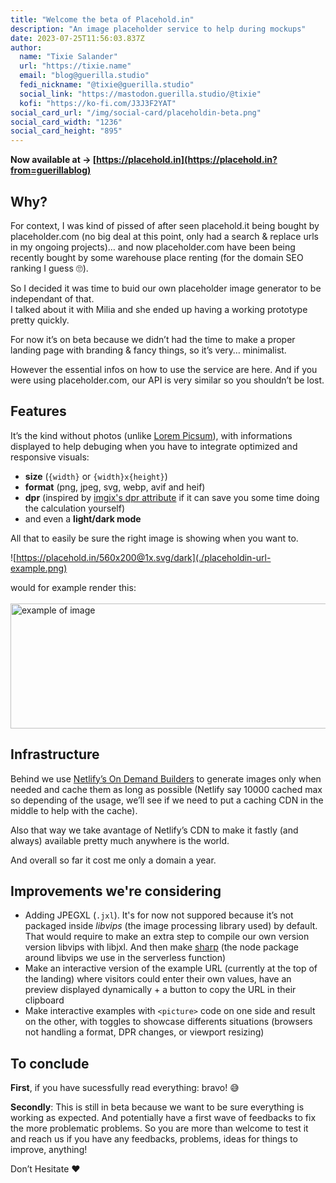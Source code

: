 ```yaml
---
title: "Welcome the beta of Placehold.in"
description: "An image placeholder service to help during mockups"
date: 2023-07-25T11:56:03.837Z
author:
  name: "Tixie Salander"
  url: "https://tixie.name"
  email: "blog@guerilla.studio"
  fedi_nickname: "@tixie@guerilla.studio"
  social_link: "https://mastodon.guerilla.studio/@tixie"
  kofi: "https://ko-fi.com/J3J3F2YAT"
social_card_url: "/img/social-card/placeholdin-beta.png"
social_card_width: "1236"
social_card_height: "895"
---
```


**Now available at <span aria-hidden="true">→</span>&nbsp;[https://placehold.in](https://placehold.in?from=guerillablog)**

## Why?

For context, I was kind of pissed of after seen placehold.it being bought by placeholder.com (no big deal at this point, only had a search & replace urls in my ongoing projects)… and now placeholder.com have been being recently bought by some warehouse place renting (for the domain SEO ranking I guess 🙄).

So I decided it was time to buid our own placeholder image generator to be independant of that.\
I talked about it with Milia and she ended up having a working prototype pretty quickly.

For now it’s on beta because we didn’t had the time to make a proper landing page with branding & fancy things, so it’s very… minimalist.

However the essential infos on how to use the service are here. And if you were using placeholder.com, our API is very similar so you shouldn’t be lost.

## Features

It’s the kind without photos (unlike [Lorem Picsum](https://picsum.photos/)), with informations displayed to help debuging when you have to integrate optimized and responsive visuals:
- **size** (`{width}` or `{width}x{height}`)
- **format** (png, jpeg, svg, webp, avif and heif)
- **dpr** (inspired by [imgix's dpr attribute](https://docs.imgix.com/apis/rendering/pixel-density/dpr) if it can save you some time doing the calculation yourself)
- and even a **light/dark mode**

All that to easily be sure the right image is showing when you want to.

![https://placehold.in/560x200@1x.svg/dark](./placeholdin-url-example.png)

would for example render this:\
\
<img src="https://placehold.in/560x200@1x.svg/dark" alt="example of image" width="560" height="200" loading="lazy">


## Infrastructure

Behind we use [Netlify’s On Demand Builders](https://docs.netlify.com/configure-builds/on-demand-builders/) to generate images only when needed and cache them as long as possible (Netlify say 10000 cached max so depending of the usage, we’ll see if we need to put a caching CDN in the middle to help with the cache).

Also that way we take avantage of Netlify’s CDN to make it fastly (and always) available pretty much anywhere is the world.

And overall so far it cost me only a domain a year.

## Improvements we're considering

- Adding JPEGXL (`.jxl`). It's for now not suppored because it’s not packaged inside *libvips* (the image processing library used) by default. That would require to make an extra step to compile our own version version libvips with libjxl. And then make [sharp](https://sharp.pixelplumbing.com) (the node package around libvips we use in the serverless function)
- Make an interactive version of the example URL (currently at the top of the landing) where visitors could enter their own values, have an preview displayed dynamically + a button to copy the URL in their clipboard
- Make interactive examples with `<picture>` code on one side and result on the other, with toggles to showcase differents situations (browsers not handling a format, DPR changes, or viewport resizing)

## To conclude

**First**, if you have sucessfully read everything: bravo! 😅

**Secondly**: This is still in beta because we want to be sure everything is working as expected. And potentially have a first wave of feedbacks to fix the more problematic problems.
So you are more than welcome to test it and reach us if you have any feedbacks, problems, ideas for things to improve, anything!

Don’t Hesitate ❤️
